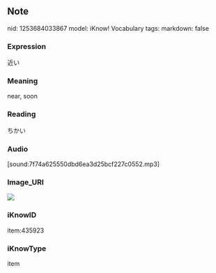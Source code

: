 ## Note
nid: 1253684033867
model: iKnow! Vocabulary
tags: 
markdown: false

### Expression
近い

### Meaning
near, soon

### Reading
ちかい

### Audio
[sound:7f74a625550dbd6ea3d25bcf227c0552.mp3]

### Image_URI
<img src="8cf94e0f8767319d9ffb28e2cf1cfe23.jpg">

### iKnowID
item:435923

### iKnowType
item
